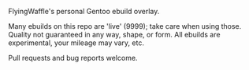 FlyingWaffle's personal Gentoo ebuild overlay.

Many ebuilds on this repo are 'live' (9999); take care when using those.
Quality not guaranteed in any way, shape, or form.
All ebuilds are experimental, your mileage may vary, etc.

Pull requests and bug reports welcome.

